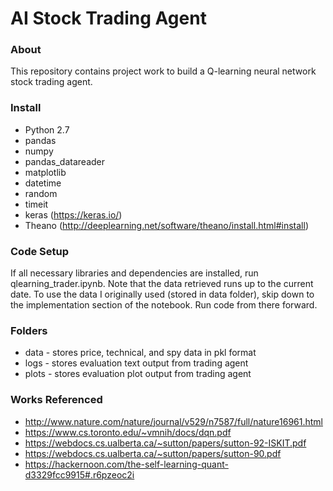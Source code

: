 # AI Stock Trading Agent

### About
This repository contains project work to build a Q-learning neural network stock trading agent.

### Install
* Python 2.7
* pandas
* numpy
* pandas_datareader
* matplotlib
* datetime
* random
* timeit
* keras (https://keras.io/)
* Theano (http://deeplearning.net/software/theano/install.html#install)

### Code Setup
If all necessary libraries and dependencies are installed, run qlearning_trader.ipynb. Note that the data retrieved runs up to the current date. To use the data I originally used (stored in data folder), skip down to the implementation section of the notebook. Run code from there forward.

### Folders
* data - stores price, technical, and spy data in pkl format
* logs - stores evaluation text output from trading agent
* plots - stores evaluation plot output from trading agent

### Works Referenced
* http://www.nature.com/nature/journal/v529/n7587/full/nature16961.html
* https://www.cs.toronto.edu/~vmnih/docs/dqn.pdf
* https://webdocs.cs.ualberta.ca/~sutton/papers/sutton-92-ISKIT.pdf
* https://webdocs.cs.ualberta.ca/~sutton/papers/sutton-90.pdf
* https://hackernoon.com/the-self-learning-quant-d3329fcc9915#.r6pzeoc2i
